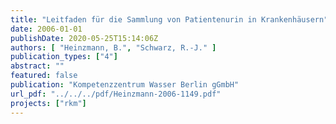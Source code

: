 ```yaml
---
title: "Leitfaden für die Sammlung von Patientenurin in Krankenhäusern"
date: 2006-01-01
publishDate: 2020-05-25T15:14:06Z
authors: [ "Heinzmann, B.", "Schwarz, R.-J." ]
publication_types: ["4"]
abstract: ""
featured: false
publication: "Kompetenzzentrum Wasser Berlin gGmbH"
url_pdf: "../../../pdf/Heinzmann-2006-1149.pdf"
projects: ["rkm"]
---
```


